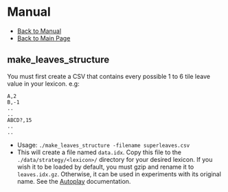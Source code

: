 # Manual

- [Back to Manual](/macondo/manual)
- [Back to Main Page](/macondo)

## make_leaves_structure

You must first create a CSV that contains every possible 1 to 6 tile
leave value in your lexicon. e.g:

```
A,2
B,-1
..
..
ABCD?,15
..
..
```

- Usage: `./make_leaves_structure -filename superleaves.csv`
- This will create a file named `data.idx`. Copy this file to the
  `./data/strategy/<lexicon>/` directory for your desired lexicon. If you
  wish it to be loaded by default, you must gzip and rename it to
  `leaves.idx.gz`. Otherwise, it can be used in experiments with its original
  name. See the [Autoplay](/macondo/manual/autoplay.html) documentation.

